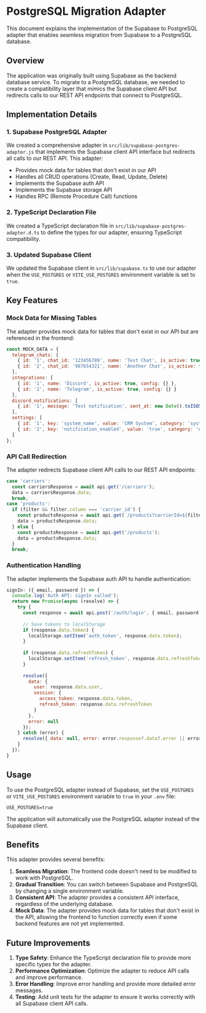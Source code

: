 # PostgreSQL Migration Adapter

This document explains the implementation of the Supabase to PostgreSQL adapter that enables seamless migration from Supabase to a PostgreSQL database.

## Overview

The application was originally built using Supabase as the backend database service. To migrate to a PostgreSQL database, we needed to create a compatibility layer that mimics the Supabase client API but redirects calls to our REST API endpoints that connect to PostgreSQL.

## Implementation Details

### 1. Supabase PostgreSQL Adapter

We created a comprehensive adapter in `src/lib/supabase-postgres-adapter.js` that implements the Supabase client API interface but redirects all calls to our REST API. This adapter:

- Provides mock data for tables that don't exist in our API
- Handles all CRUD operations (Create, Read, Update, Delete)
- Implements the Supabase auth API
- Implements the Supabase storage API
- Handles RPC (Remote Procedure Call) functions

### 2. TypeScript Declaration File

We created a TypeScript declaration file in `src/lib/supabase-postgres-adapter.d.ts` to define the types for our adapter, ensuring TypeScript compatibility.

### 3. Updated Supabase Client

We updated the Supabase client in `src/lib/supabase.ts` to use our adapter when the `USE_POSTGRES` or `VITE_USE_POSTGRES` environment variable is set to `true`.

## Key Features

### Mock Data for Missing Tables

The adapter provides mock data for tables that don't exist in our API but are referenced in the frontend:

```javascript
const MOCK_DATA = {
  telegram_chats: [
    { id: '1', chat_id: '123456789', name: 'Test Chat', is_active: true },
    { id: '2', chat_id: '987654321', name: 'Another Chat', is_active: false }
  ],
  integrations: [
    { id: '1', name: 'Discord', is_active: true, config: {} },
    { id: '2', name: 'Telegram', is_active: true, config: {} }
  ],
  discord_notifications: [
    { id: '1', message: 'Test notification', sent_at: new Date().toISOString(), status: 'sent' }
  ],
  settings: [
    { id: '1', key: 'system_name', value: 'CRM System', category: 'system' },
    { id: '2', key: 'notification_enabled', value: 'true', category: 'notifications' }
  ]
};
```

### API Call Redirection

The adapter redirects Supabase client API calls to our REST API endpoints:

```javascript
case 'carriers':
  const carriersResponse = await api.get('/carriers');
  data = carriersResponse.data;
  break;
case 'products':
  if (filter && filter.column === 'carrier_id') {
    const productsResponse = await api.get(`/products?carrierId=${filter.value}`);
    data = productsResponse.data;
  } else {
    const productsResponse = await api.get('/products');
    data = productsResponse.data;
  }
  break;
```

### Authentication Handling

The adapter implements the Supabase auth API to handle authentication:

```javascript
signIn: ({ email, password }) => {
  console.log('Auth API: signIn called');
  return new Promise(async (resolve) => {
    try {
      const response = await api.post('/auth/login', { email, password });
      
      // Save tokens to localStorage
      if (response.data.token) {
        localStorage.setItem('auth_token', response.data.token);
      }
      
      if (response.data.refreshToken) {
        localStorage.setItem('refresh_token', response.data.refreshToken);
      }
      
      resolve({ 
        data: { 
          user: response.data.user,
          session: {
            access_token: response.data.token,
            refresh_token: response.data.refreshToken
          }
        }, 
        error: null 
      });
    } catch (error) {
      resolve({ data: null, error: error.response?.data?.error || error.message || 'Login failed' });
    }
  });
}
```

## Usage

To use the PostgreSQL adapter instead of Supabase, set the `USE_POSTGRES` or `VITE_USE_POSTGRES` environment variable to `true` in your `.env` file:

```
USE_POSTGRES=true
```

The application will automatically use the PostgreSQL adapter instead of the Supabase client.

## Benefits

This adapter provides several benefits:

1. **Seamless Migration**: The frontend code doesn't need to be modified to work with PostgreSQL.
2. **Gradual Transition**: You can switch between Supabase and PostgreSQL by changing a single environment variable.
3. **Consistent API**: The adapter provides a consistent API interface, regardless of the underlying database.
4. **Mock Data**: The adapter provides mock data for tables that don't exist in the API, allowing the frontend to function correctly even if some backend features are not yet implemented.

## Future Improvements

1. **Type Safety**: Enhance the TypeScript declaration file to provide more specific types for the adapter.
2. **Performance Optimization**: Optimize the adapter to reduce API calls and improve performance.
3. **Error Handling**: Improve error handling and provide more detailed error messages.
4. **Testing**: Add unit tests for the adapter to ensure it works correctly with all Supabase client API calls.
